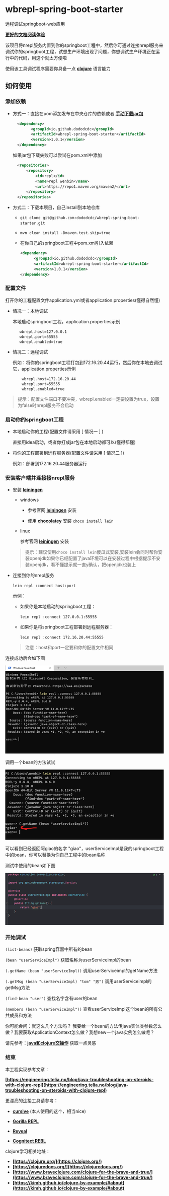 # wbrepl-spring-boot-starter


远程调试springboot-web应用

__[更好的文档阅读体验](https://dododcdc.github.io/wbrepl-spring-boot-starter/)__

该项目将nrepl服务内置到你的springboot工程中，然后你可通过连接nrepl服务来调试你的springboot工程，试想生产环境出现了问题，你想调试生产环境正在运行中的代码，用这个就太方便啦

使用该工具调试程序需要你具备一点 __[clojure](https://clojure.org/index)__ 语言能力

## 如何使用

### 添加依赖

* 方式一：直接在pom添加发布在中央仓库的依赖或者
  __[手动下载jar包](https://repo1.maven.org/maven2/io/github/dododcdc/wbrepl-spring-boot-starter/)__
  ```xml
    <dependency>
          <groupId>io.github.dododcdc</groupId>
          <artifactId>wbrepl-spring-boot-starter</artifactId>
          <version>1.0.1</version>
    </dependency>

  ```

  如果jar包下载失败可以尝试在pom.xml中添加

  ```xml
    <repositories>
        <repository>
            <id>repl</id>
            <name>repl wenbin</name>
            <url>https://repo1.maven.org/maven2/</url>
        </repository>
    </repositories>
  ```

* 方式二：下载本项目，自己install到本地仓库

  * `git clone git@github.com:dododcdc/wbrepl-spring-boot-starter.git`
  * `mvn clean install -Dmaven.test.skip=true`
  * 在你自己的springboot工程中pom.xml引入依赖

    ```xml
    <dependency>
          <groupId>io.github.dododcdc</groupId>
          <artifactId>wbrepl-spring-boot-starter</artifactId>
          <version>1.0.1</version>
    </dependency>
    ```

### 配置文件
打开你的工程配置文件application.yml或者application.properties(懂得自然懂)
* 情况一：本地调试

  本地启动springboot工程，application.properties示例

  ```properties
     wbrepl.host=127.0.0.1
     wbrepl.port=55555
     wbrepl.enabled=true
  ```

* 情况二：远程调试

  例如：将你的springboot工程打包到172.16.20.44运行，然后你在本地去调试它，application.properties示例

     ```properties
         wbrepl.host=172.16.20.44
         wbrepl.port=55555
         wbrepl.enabled=true
     ```



> 提示：配置文件端口不要冲突，wbrepl.enabled一定要设置为true，设置为false时nrepl服务不会启动

### 启动你的springboot工程
* 本地启动你的工程(配置文件请采用 [ 情况一 ] )

  直接用idea启动，或者你打成jar包在本地启动都可以(懂得都懂)

* 将你的工程部署到远程服务器(配置文件请采用 [ 情况二 ])

  例如：部署到172.16.20.44服务器运行

### 安装客户端并连接接nrepl服务

* 安装 __[leiningen](https://leiningen.org/)__
    * windows

        * 参考官网  __[leiningen](https://leiningen.org/)__ 安装

        * 使用 __[chocolatey](https://chocolatey.org/install)__ 安装 ```choco install lein```

    * linux

      参考官网 __[leiningen](https://leiningen.org/)__  安装

  > 提示：建议使用`choco install lein`傻瓜式安装,安装lein会同时帮你安装openjdk如果你已经配置了java环境可以在安装过程中根据提示不安装openjdk，看不懂提示就一直y确认，把openjdk也装上

* 连接到你的nrepl服务

  `lein repl :connect host:port`

  示例：

  * 如果你是本地启动的springboot工程：

     `lein repl :connect 127.0.0.1:55555`

  * 如果你是将springboot工程部署到远程服务器：
  
    `lein repl :connect 172.16.20.44:55555`

  > 注意：host和port一定要和你的配置文件相同

连接成功后会如下图

![img.png](img.png)

调用一个bean的方法试试

![img_1.png](img_1.png)

可以看到已经返回阿giao的名字 "giao"，userServiceImpl是我的springboot工程中的bean，你可以替换为你自己工程中的bean名称

测试中使用的bean如下图

![img_2.png](img_2.png)

### 开始调试
`(list-beans)` 获取spring容器中所有的bean

`(bean "userServiceImpl")` 获取名称为userServiceimpl的bean

`(.getName (bean "userServiceImpl))` 调用userServiceimpl的getName方法

`(.getMsg (bean "userServiceImpl) "tom" "男")` 调用userServiceimpl的getMsg方法

`(find-bean "user")` 查找名字含有user的bean

`(members (bean "userServiceImpl"))` 查看userServiceImpl这个bean的所有公共成员和方法

你可能会问：就这么几个方法吗？ 我要给一个bean的方法传java实体类参数怎么做？我要获取ApplicationContext怎么做？我想new一个java实例怎么做呢？

请先参考：__[java和clojure交操作](https://clojure.org/reference/java_interop)__ 获取一点灵感

### 结束
本工程实现参考文章：

__[https://engineering.telia.no/blog/java-troubleshooting-on-steroids-with-clojure-repl](https://engineering.telia.no/blog/java-troubleshooting-on-steroids-with-clojure-repl)__

更漂亮的连接工具请参考：
* __[cursive](https://cursive-ide.com/userguide/repl.html)__ (本人使用的这个，相当nice)

* __[Gorilla REPL](http://gorilla-repl.org/)__

* __[Reveal](https://vlaaad.github.io/reveal/)__

* __[Cognitect REBL](https://docs.datomic.com/cloud/other-tools/REBL.html)__

clojure学习相关地址：
* __[https://clojure.org/](https://clojure.org/)__
* __[https://clojuredocs.org/](https://clojuredocs.org/)__
* __[https://www.braveclojure.com/clojure-for-the-brave-and-true/](https://www.braveclojure.com/clojure-for-the-brave-and-true/)__
* __[https://kimh.github.io/clojure-by-example/#about](https://kimh.github.io/clojure-by-example/#about)__


